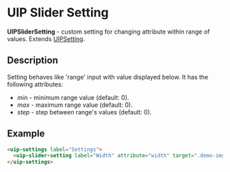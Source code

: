 # UIP Slider Setting

**UIPSliderSetting** - custom setting for changing attribute within range of values.
Extends [UIPSetting](src/plugins/settings/README.md).

## Description

Setting behaves like 'range' input with value displayed below. It has the
following attributes:

- *min* - minimum range value (default: 0).
- *max* - maximum range value (default: 0).
- *step* - step between range's values (default: 0).

## Example

```html
<uip-settings label="Settings">
  <uip-slider-setting label="Width" attribute="width" target=".demo-img" min="0" max="1000"></uip-slider-setting>
</uip-settings>
```
